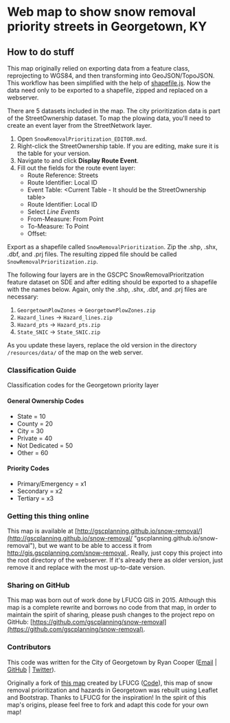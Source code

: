 # Web map to show snow removal priority streets in Georgetown, KY

## How to do stuff

This map originally relied on exporting data from a feature class, reprojecting to WGS84, and then transforming into GeoJSON/TopoJSON. This workflow has been simplified with the help of [shapefile.js](https://github.com/calvinmetcalf/shapefile-js). Now the data need only to be exported to a shapefile, zipped and replaced on a webserver.

There are 5 datasets included in the map. The city prioritization data is part of the StreetOwnership dataset. To map the plowing data, you'll need to create an event layer from the StreetNetwork layer. 

1. Open `SnowRemovalPrioritization_EDITOR.mxd`.
2. Right-click the StreetOwnership table. If you are editing, make sure it is the table for your version.
3. Navigate to and click **Display Route Event**.
4. Fill out the fields for the route event layer:
	- Route Reference: Streets
	- Route Identifier: Local ID
	- Event Table: <Current Table - It should be the StreetOwnership table>
	- Route Identifier: Local ID
	- Select *Line Events*
	- From-Measure: From Point
	- To-Measure: To Point
	- Offset: <None>

Export as a shapefile called `SnowRemovalPrioritization`. Zip the .shp, .shx, .dbf, and .prj files. The resulting zipped file should be called `SnowRemovalPrioritization.zip`. 

The following four layers are in the GSCPC SnowRemovalPrioritzation feature dataset on SDE and after editing should be exported to a shapefile with the names below. Again, only the .shp, .shx, .dbf, and .prj files are necessary:

1. `GeorgetownPlowZones` -> `GeorgetownPlowZones.zip`
2. `Hazard_lines` -> `Hazard_lines.zip`
3. `Hazard_pts` -> `Hazard_pts.zip`
4. `State_SNIC` -> `State_SNIC.zip`

As you update these layers, replace the old version in the directory `/resources/data/` of the map on the web server.

### Classification Guide

Classification codes for the Georgetown priority layer

#### General Ownership Codes

- State = 10
- County = 20
- City = 30
- Private = 40
- Not Dedicated = 50
- Other = 60

#### Priority Codes

- Primary/Emergency = x1
- Secondary = x2
- Tertiary = x3

### Getting this thing online

This map is available at [http://gscplanning.github.io/snow-removal/](http://gscplanning.github.io/snow-removal/ "gscplanning.github.io/snow-removal"), but we want to be able to access it from [http://gis.gscplanning.com/snow-removal
](http://gis.gscplanning.com/snow-removal). Really, just copy this project into the root directory of the webserver. If it's already there as older version, just remove it and replace with the most up-to-date version.

### Sharing on GitHub

This map was born out of work done by LFUCG GIS in 2015. Although this map is a complete rewrite and borrows no code from that map, in order to maintain the spirit of sharing, please push changes to the project repo on GitHub: [https://github.com/gscplanning/snow-removal](https://github.com/gscplanning/snow-removal).

### Contributors

This code was written for the City of Georgetown by Ryan Cooper ([Email](mailto:rcooper@gscplanning.com) | [GitHub](https://github.com/maptastik) | [Twitter](https://twitter.com/maptastik)).

Originally a fork of [this map](http://lfucg.github.io/snow-removal/) created by LFUCG ([Code](https://github.com/lfucg/snow-removal)), this map of snow removal prioritization and hazards in Georgetown was rebuilt using Leaflet and Bootstrap. Thanks to LFUCG for the inspiration! In the spirit of this map's origins, please feel free to fork and adapt this code for your own map!



